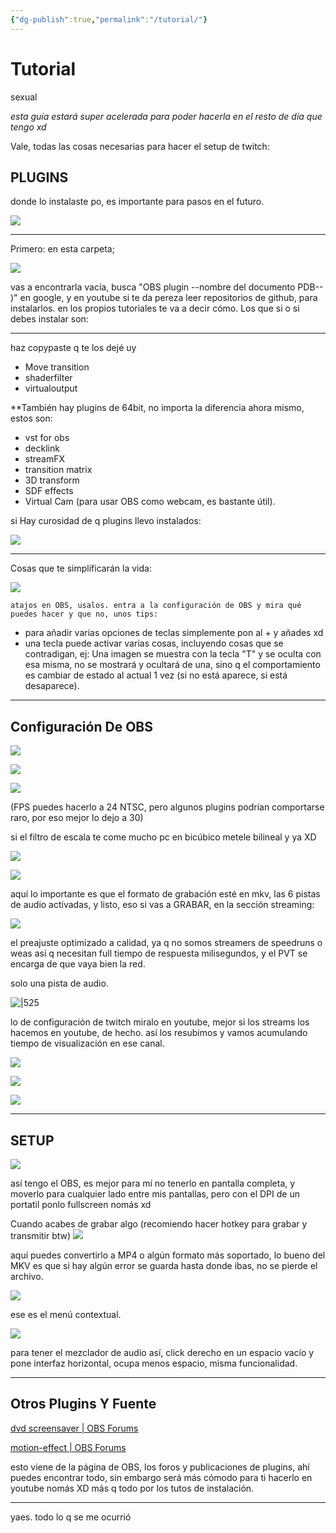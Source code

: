 ```yaml
---
{"dg-publish":true,"permalink":"/tutorial/"}
---
```



# Tutorial

sexual

*esta guía estará super acelerada para poder hacerla en el resto de día que tengo xd*

Vale, todas las cosas necesarias para hacer el setup de twitch:

## PLUGINS

donde lo instalaste po, es importante para pasos en el futuro.

![](https://i.imgur.com/HYdG9cU.png)

---

Primero: en esta carpeta;

![](https://i.imgur.com/EqaXXe9.png)

vas a encontrarla vacía, busca "OBS plugin --nombre del documento PDB-- )" en google, y en youtube si te da pereza leer repositorios de github, para instalarlos. en los propios  tutoriales te va a decir cómo. Los que si o si debes instalar son:

---

haz copypaste q te los dejé uy

- Move transition
- shaderfilter
- virtualoutput

**También hay plugins de 64bit, no importa la diferencia ahora mismo, estos son:

- vst for obs
- decklink
- streamFX
- transition matrix
- 3D transform
- SDF effects
- Virtual Cam (para usar OBS como webcam, es bastante útil).

si Hay curosidad de q plugins llevo instalados:

![](https://i.imgur.com/iPnbyNl.png)

---

Cosas que te simplificarán la vida:

![](https://i.imgur.com/cpZZH58.png)

	atajos en OBS, usalos. entra a la configuración de OBS y mira qué puedes hacer y que no, unos tips:

- para añadir varias opciones de teclas simplemente pon al + y añades xd
- una tecla puede activar varias cosas, incluyendo cosas que se contradigan, ej: Una imagen se muestra con la tecla "T" y se oculta con esa misma, no se mostrará y ocultará de una, sino q el comportamiento es cambiar de estado al actual 1 vez (si no está aparece, si está desaparece).

---

## Configuración De OBS

![](https://i.imgur.com/Gc4YXR5.png)

![](https://i.imgur.com/1tBGoST.png)

![](https://i.imgur.com/cXkv2ys.png)

(FPS puedes hacerlo a 24 NTSC, pero algunos plugins podrían comportarse raro, por eso mejor lo dejo a 30)

si el filtro de escala te come mucho pc en bicúbico metele bilineal y ya XD

![](https://i.imgur.com/4Ay77MZ.png)

![](https://i.imgur.com/NttJ6gi.png)

aquí lo importante es que el formato de grabación esté en mkv, las 6 pistas de audio activadas, y listo, eso si vas a GRABAR, en la sección streaming:

![](https://i.imgur.com/CWNe6bQ.png)

el preajuste optimizado a calidad, ya q no somos streamers de speedruns o weas así q necesitan full tiempo de respuesta milisegundos, y el PVT se encarga de que vaya bien la red.

solo una pista de audio.

![|525](https://i.imgur.com/PDbZ0QR.png)

lo de configuración de twitch miralo en youtube, mejor si los streams los hacemos en youtube, de hecho. así los resubimos y vamos acumulando tiempo de visualización  en ese canal.

![](https://i.imgur.com/p8Fs45K.png)

![](https://i.imgur.com/JgNIXS1.png)

![](https://i.imgur.com/aWmPG0x.png)

---

## SETUP

![](https://i.imgur.com/eRrUzLD.png)

así tengo el OBS, es mejor para mí no tenerlo en pantalla completa, y moverlo para cualquier lado entre mis pantallas, pero con el DPI de un portatil ponlo fullscreen nomás xd

Cuando acabes de grabar algo (recomiendo hacer hotkey para grabar y transmitir btw) ![](https://i.imgur.com/WGYGMhl.png)

aquí puedes convertirlo a MP4 o algún formato más soportado, lo bueno del MKV es que si hay algún error se guarda hasta donde ibas, no se pierde el archivo.

![](https://i.imgur.com/11xYJAr.png)

ese es el menú contextual.

![](https://i.imgur.com/9b5aE9H.png)

para tener el mezclador de audio así, click derecho en un espacio vacío y pone interfaz horizontal, ocupa menos espacio, misma funcionalidad.

---

## Otros Plugins Y Fuente

[dvd screensaver | OBS Forums](https://obsproject.com/forum/resources/dvd-screensaver.762/)

[motion-effect | OBS Forums](https://obsproject.com/forum/threads/motion-effect.84158/)

esto viene de la página de OBS, los foros y publicaciones de plugins, ahí puedes encontrar todo, sin embargo será más cómodo para ti hacerlo en youtube nomás XD más q todo por los tutos de instalación.

---

yaes. todo lo q se me ocurrió
